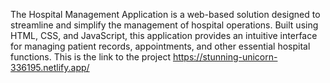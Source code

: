 The Hospital Management Application is a web-based solution designed to streamline and simplify the management of hospital operations. Built using HTML, CSS, and JavaScript, this application provides an intuitive interface for managing patient records, appointments, and other essential hospital functions.
This is the link to the project https://stunning-unicorn-336195.netlify.app/
